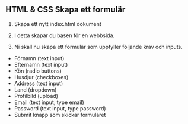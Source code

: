 ## HTML & CSS Skapa ett formulär

1. Skapa ett nytt index.html dokument

1. I detta skapar du basen för en webbsida.

1. Ni skall nu skapa ett formulär som uppfyller följande krav och inputs.

* Förnamn (text input)
* Efternamn (text input)
* Kön (radio buttons)
* Husdjur (checkboxes)
* Address (text input)
* Land (dropdown)
* Profilbild (upload)
* Email (text input, type email)
* Password (text input, type password)
* Submit knapp som skickar formuläret